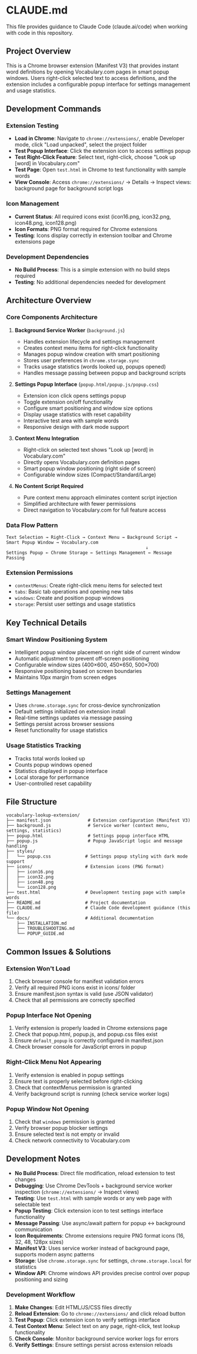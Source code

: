 # CLAUDE.md

This file provides guidance to Claude Code (claude.ai/code) when working with code in this repository.

## Project Overview

This is a Chrome browser extension (Manifest V3) that provides instant word definitions by opening Vocabulary.com pages in smart popup windows. Users right-click selected text to access definitions, and the extension includes a configurable popup interface for settings management and usage statistics.

## Development Commands

### Extension Testing
- **Load in Chrome**: Navigate to `chrome://extensions/`, enable Developer mode, click "Load unpacked", select the project folder
- **Test Popup Interface**: Click the extension icon to access settings popup
- **Test Right-Click Feature**: Select text, right-click, choose "Look up [word] in Vocabulary.com"
- **Test Page**: Open `test.html` in Chrome to test functionality with sample words
- **View Console**: Access `chrome://extensions/` → Details → Inspect views: background page for background script logs

### Icon Management
- **Current Status**: All required icons exist (icon16.png, icon32.png, icon48.png, icon128.png)
- **Icon Formats**: PNG format required for Chrome extensions
- **Testing**: Icons display correctly in extension toolbar and Chrome extensions page

### Development Dependencies
- **No Build Process**: This is a simple extension with no build steps required
- **Testing**: No additional dependencies needed for development

## Architecture Overview

### Core Components Architecture

1. **Background Service Worker** (`background.js`)
   - Handles extension lifecycle and settings management
   - Creates context menu items for right-click functionality
   - Manages popup window creation with smart positioning
   - Stores user preferences in `chrome.storage.sync`
   - Tracks usage statistics (words looked up, popups opened)
   - Handles message passing between popup and background scripts

2. **Settings Popup Interface** (`popup.html/popup.js/popup.css`)
   - Extension icon click opens settings popup
   - Toggle extension on/off functionality
   - Configure smart positioning and window size options
   - Display usage statistics with reset capability
   - Interactive test area with sample words
   - Responsive design with dark mode support

3. **Context Menu Integration**
   - Right-click on selected text shows "Look up [word] in Vocabulary.com"
   - Directly opens Vocabulary.com definition pages
   - Smart popup window positioning (right side of screen)
   - Configurable window sizes (Compact/Standard/Large)

4. **No Content Script Required**
   - Pure context menu approach eliminates content script injection
   - Simplified architecture with fewer permissions
   - Direct navigation to Vocabulary.com for full feature access

### Data Flow Pattern

```
Text Selection → Right-Click → Context Menu → Background Script → Smart Popup Window → Vocabulary.com
                                                     ↓
Settings Popup ← Chrome Storage ← Settings Management ← Message Passing
```

### Extension Permissions

- `contextMenus`: Create right-click menu items for selected text
- `tabs`: Basic tab operations and opening new tabs
- `windows`: Create and position popup windows
- `storage`: Persist user settings and usage statistics

## Key Technical Details

### Smart Window Positioning System
- Intelligent popup window placement on right side of current window
- Automatic adjustment to prevent off-screen positioning
- Configurable window sizes (400×600, 450×650, 500×700)
- Responsive positioning based on screen boundaries
- Maintains 10px margin from screen edges

### Settings Management
- Uses `chrome.storage.sync` for cross-device synchronization
- Default settings initialized on extension install
- Real-time settings updates via message passing
- Settings persist across browser sessions
- Reset functionality for usage statistics

### Usage Statistics Tracking
- Tracks total words looked up
- Counts popup windows opened
- Statistics displayed in popup interface
- Local storage for performance
- User-controlled reset capability

## File Structure

```
vocabulary-lookup-extension/
├── manifest.json              # Extension configuration (Manifest V3)
├── background.js              # Service worker (context menu, settings, statistics)
├── popup.html                 # Settings popup interface HTML
├── popup.js                   # Popup JavaScript logic and message handling
├── styles/
│   └── popup.css             # Settings popup styling with dark mode support
├── icons/                    # Extension icons (PNG format)
│   ├── icon16.png
│   ├── icon32.png
│   ├── icon48.png
│   └── icon128.png
├── test.html                 # Development testing page with sample words
├── README.md                 # Project documentation
├── CLAUDE.md                 # Claude Code development guidance (this file)
└── docs/                     # Additional documentation
    ├── INSTALLATION.md
    ├── TROUBLESHOOTING.md
    └── POPUP_GUIDE.md
```

## Common Issues & Solutions

### Extension Won't Load
1. Check browser console for manifest validation errors
2. Verify all required PNG icons exist in icons/ folder
3. Ensure manifest.json syntax is valid (use JSON validator)
4. Check that all permissions are correctly specified

### Popup Interface Not Opening
1. Verify extension is properly loaded in Chrome extensions page
2. Check that popup.html, popup.js, and popup.css files exist
3. Ensure `default_popup` is correctly configured in manifest.json
4. Check browser console for JavaScript errors in popup

### Right-Click Menu Not Appearing
1. Verify extension is enabled in popup settings
2. Ensure text is properly selected before right-clicking
3. Check that contextMenus permission is granted
4. Verify background script is running (check service worker logs)

### Popup Window Not Opening
1. Check that `windows` permission is granted
2. Verify browser popup blocker settings
3. Ensure selected text is not empty or invalid
4. Check network connectivity to Vocabulary.com

## Development Notes

- **No Build Process**: Direct file modification, reload extension to test changes
- **Debugging**: Use Chrome DevTools + background service worker inspection (`chrome://extensions/` → Inspect views)
- **Testing**: Use `test.html` with sample words or any web page with selectable text
- **Popup Testing**: Click extension icon to test settings interface functionality
- **Message Passing**: Use async/await pattern for popup ↔ background communication
- **Icon Requirements**: Chrome extensions require PNG format icons (16, 32, 48, 128px sizes)
- **Manifest V3**: Uses service worker instead of background page, supports modern async patterns
- **Storage**: Use `chrome.storage.sync` for settings, `chrome.storage.local` for statistics
- **Window API**: Chrome windows API provides precise control over popup positioning and sizing

### Development Workflow

1. **Make Changes**: Edit HTML/JS/CSS files directly
2. **Reload Extension**: Go to `chrome://extensions/` and click reload button
3. **Test Popup**: Click extension icon to verify settings interface
4. **Test Context Menu**: Select text on any page, right-click, test lookup functionality
5. **Check Console**: Monitor background service worker logs for errors
6. **Verify Settings**: Ensure settings persist across extension reloads